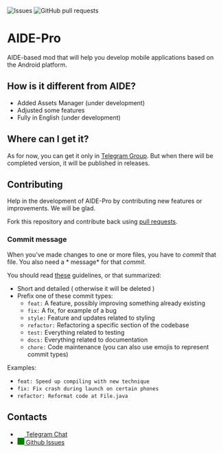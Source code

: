 ![Issues](https://img.shields.io/github/issues/hosni-fraj/Aide-Pro) ![GitHub pull requests](https://img.shields.io/github/issues-pr/hosni-fraj/Aide-Pro)
# AIDE-Pro
AIDE-based mod that will help you develop mobile applications based on the Android platform.
## How is it different from AIDE?
- Added Assets Manager (under development)
- Adjusted some features
- Fully in English (under development)

## Where can I get it?
As for now, you can get it only in [Telegram Group](https://t.me/aideidepro). But when there will be completed version, it will be published in releases.

## Contributing
Help in the development of AIDE-Pro by contributing new features or improvements. We will be glad.

Fork this repository and contribute back using
[pull requests](https://github.com/hosni-fraj/Aide-Pro/pulls).

### Commit message

When you've made changes to one or more files, you have to *commit* that file. You also need a *
message* for that *commit*.

You should
read [these](https://www.freecodecamp.org/news/writing-good-commit-messages-a-practical-guide/)
guidelines, or that summarized:

- Short and detailed ( otherwise it will be deleted )
- Prefix one of these commit types:
   - `feat:` A feature, possibly improving something already existing
   - `fix:` A fix, for example of a bug
   - `style:` Feature and updates related to styling
   - `refactor:` Refactoring a specific section of the codebase
   - `test:` Everything related to testing
   - `docs:` Everything related to documentation
   - `chore:` Code maintenance (you can also use emojis to represent commit types)

Examples:
 - `feat: Speed up compiling with new technique`
 - `fix: Fix crash during launch on certain phones`
 - `refactor: Reformat code at File.java`
## Contacts
- <a href="https://t.me/aideidepro"><img src="https://upload.wikimedia.org/wikipedia/commons/thumb/8/82/Telegram_logo.svg/768px-Telegram_logo.svg.png" width=16 height=16 /> Telegram Chat</a>
- <a href="https://github.com/codee-team/codee-app/issues"><img src="https://user-images.githubusercontent.com/32961194/122037088-ebf2f700-cddc-11eb-9052-78e964c680f5.png" width=16 height=16 style="background: green;"/> Github Issues</a>

